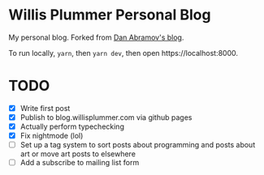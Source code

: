 # Willis Plummer Personal Blog

My personal blog. Forked from [Dan Abramov's blog](https://github.com/gaearon/overreacted.io).

To run locally, `yarn`, then `yarn dev`, then open https://localhost:8000.

# TODO

- [X] Write first post
- [X] Publish to blog.willisplummer.com via github pages
- [X] Actually perform typechecking
- [X] Fix nightmode (lol)
- [ ] Set up a tag system to sort posts about programming and posts about art or move art posts to elsewhere
- [ ] Add a subscribe to mailing list form
